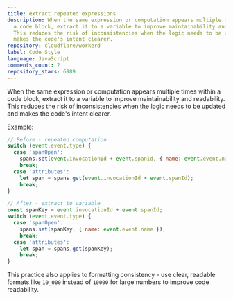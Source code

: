 ```yaml
---
title: extract repeated expressions
description: When the same expression or computation appears multiple times within
  a code block, extract it to a variable to improve maintainability and readability.
  This reduces the risk of inconsistencies when the logic needs to be updated and
  makes the code's intent clearer.
repository: cloudflare/workerd
label: Code Style
language: JavaScript
comments_count: 2
repository_stars: 6989
---
```


When the same expression or computation appears multiple times within a code block, extract it to a variable to improve maintainability and readability. This reduces the risk of inconsistencies when the logic needs to be updated and makes the code's intent clearer.

Example:
```javascript
// Before - repeated computation
switch (event.event.type) {
  case 'spanOpen':
    spans.set(event.invocationId + event.spanId, { name: event.event.name });
    break;
  case 'attributes':
    let span = spans.get(event.invocationId + event.spanId);
    break;
}

// After - extract to variable
const spanKey = event.invocationId + event.spanId;
switch (event.event.type) {
  case 'spanOpen':
    spans.set(spanKey, { name: event.event.name });
    break;
  case 'attributes':
    let span = spans.get(spanKey);
    break;
}
```

This practice also applies to formatting consistency - use clear, readable formats like `10_000` instead of `10000` for large numbers to improve code readability.